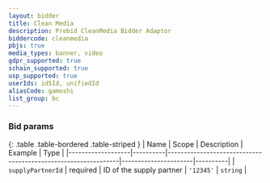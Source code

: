 ```yaml
---
layout: bidder
title: Clean Media
description: Prebid CleanMedia Bidder Adaptor
biddercode: cleanmedia
pbjs: true
media_types: banner, video
gdpr_supported: true
schain_supported: true
usp_supported: true
userIds: id5Id, unifiedId
aliasCode: gamoshi
list_group: bc
---
```


### Bid params

{: .table .table-bordered .table-striped }
| Name              | Scope    | Description                                                   | Example              | Type     |
|-------------------|----------|---------------------------------------------------------------|----------------------|----------|
| `supplyPartnerId` | required | ID of the supply partner | `'12345'`            | `string` |
